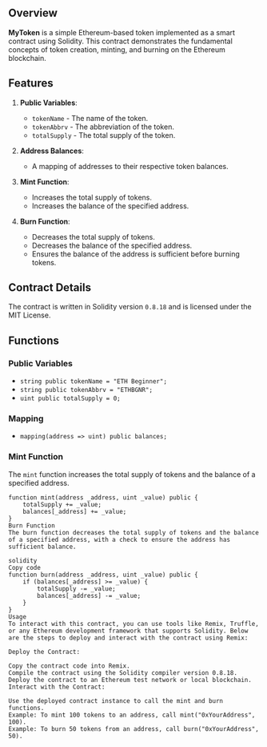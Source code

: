 ## Overview

**MyToken** is a simple Ethereum-based token implemented as a smart contract using Solidity. This contract demonstrates the fundamental concepts of token creation, minting, and burning on the Ethereum blockchain. 

## Features

1. **Public Variables**: 
    - `tokenName` - The name of the token.
    - `tokenAbbrv` - The abbreviation of the token.
    - `totalSupply` - The total supply of the token.

2. **Address Balances**: 
    - A mapping of addresses to their respective token balances.

3. **Mint Function**: 
    - Increases the total supply of tokens.
    - Increases the balance of the specified address.

4. **Burn Function**: 
    - Decreases the total supply of tokens.
    - Decreases the balance of the specified address.
    - Ensures the balance of the address is sufficient before burning tokens.

## Contract Details

The contract is written in Solidity version `0.8.18` and is licensed under the MIT License.

## Functions

### Public Variables

- `string public tokenName = "ETH Beginner";`
- `string public tokenAbbrv = "ETHBGNR";`
- `uint public totalSupply = 0;`

### Mapping

- `mapping(address => uint) public balances;`

### Mint Function

The `mint` function increases the total supply of tokens and the balance of a specified address.

```solidity
function mint(address _address, uint _value) public {
    totalSupply += _value;
    balances[_address] += _value;
}
Burn Function
The burn function decreases the total supply of tokens and the balance of a specified address, with a check to ensure the address has sufficient balance.

solidity
Copy code
function burn(address _address, uint _value) public {
    if (balances[_address] >= _value) {
        totalSupply -= _value;
        balances[_address] -= _value;
    }
}
Usage
To interact with this contract, you can use tools like Remix, Truffle, or any Ethereum development framework that supports Solidity. Below are the steps to deploy and interact with the contract using Remix:

Deploy the Contract:

Copy the contract code into Remix.
Compile the contract using the Solidity compiler version 0.8.18.
Deploy the contract to an Ethereum test network or local blockchain.
Interact with the Contract:

Use the deployed contract instance to call the mint and burn functions.
Example: To mint 100 tokens to an address, call mint("0xYourAddress", 100).
Example: To burn 50 tokens from an address, call burn("0xYourAddress", 50).
